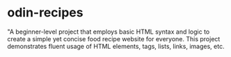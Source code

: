 # odin-recipes
"A beginner-level project that employs basic HTML syntax and logic to create a simple yet concise food recipe website for everyone. This project demonstrates fluent usage of HTML elements, tags, lists, links, images, etc.